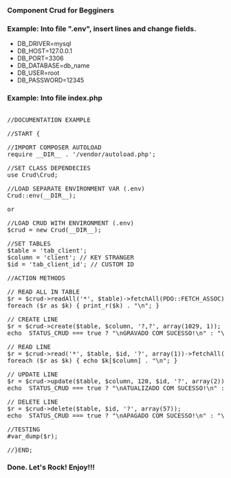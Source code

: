 ### Component Crud for Begginers

### Example: Into file ".env", insert lines and change fields.

- DB_DRIVER=mysql
- DB_HOST=127.0.0.1
- DB_PORT=3306
- DB_DATABASE=db_name
- DB_USER=root
- DB_PASSWORD=12345

### Example: Into file index.php

<pre>

//DOCUMENTATION EXAMPLE

//START {

//IMPORT COMPOSER AUTOLOAD
require __DIR__ . '/vendor/autoload.php';

//SET CLASS DEPENDECIES
use Crud\Crud;

//LOAD SEPARATE ENVIRONMENT VAR (.env)
Crud::env(__DIR__);

or

//LOAD CRUD WITH ENVIRONMENT (.env)
$crud = new Crud(__DIR__);

//SET TABLES
$table = 'tab_client';
$column = 'client'; // KEY STRANGER
$id = 'tab_client_id'; // CUSTOM ID

//ACTION METHODS

// READ ALL IN TABLE
$r = $crud->readAll('*', $table)->fetchAll(PDO::FETCH_ASSOC);
foreach ($r as $k) { print_r($k) . "\n"; }

// CREATE LINE
$r = $crud->create($table, $column, '?,?', array(1029, 1));
echo  STATUS_CRUD === true ? "\nGRAVADO COM SUCESSO!\n" : "\nTENTE NOVAMENTE!\n";

// READ LINE
$r = $crud->read('*', $table, $id, '?', array(1))->fetchAll(PDO::FETCH_ASSOC);
foreach ($r as $k) { echo $k[$column] . "\n"; }

// UPDATE LINE
$r = $crud->update($table, $column, 120, $id, '?', array(2));
echo  STATUS_CRUD === true ? "\nATUALIZADO COM SUCESSO!\n" : "\nTENTE NOVAMENTE!\n";

// DELETE LINE
$r = $crud->delete($table, $id, '?', array(57));
echo  STATUS_CRUD === true ? "\nAPAGADO COM SUCESSO!\n" : "\nTENTE NOVAMENTE!\n";

//TESTING
#var_dump($r);

//}END;
</pre>

### Done. Let's Rock! Enjoy!!!